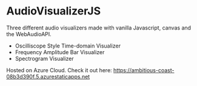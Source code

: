 # AudioVisualizerJS

Three different audio visualizers made with vanilla Javascript, canvas and the WebAudioAPI. 
  - Oscilliscope Style Time-domain Visualizer
  - Frequency Amplitude Bar Visualizer
  - Spectrogram Visualizer

Hosted on Azure Cloud. Check it out here: https://ambitious-coast-08b3d390f.5.azurestaticapps.net
